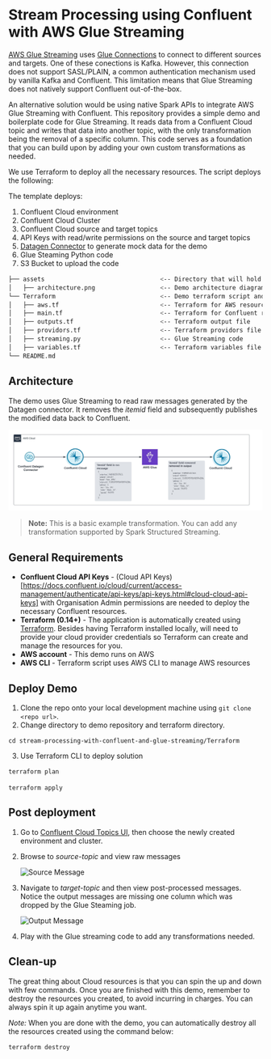 #  Stream Processing using Confluent with AWS Glue Streaming

[AWS Glue Streaming](https://docs.aws.amazon.com/glue/latest/dg/add-job-streaming.html) uses [Glue Connections](https://docs.aws.amazon.com/glue/latest/dg/glue-connections.html) to connect to different sources and targets. One of these conections is Kafka. However, this connection does not support SASL/PLAIN, a common authentication mechanism used by vanilla Kafka and Confluent. This limitation means that Glue Streaming does not natively support Confluent out-of-the-box.

An alternative solution would be using native Spark APIs to integrate AWS Glue Streaming with Confluent. This repository provides a simple demo and boilerplate code for Glue Streaming. It reads data from a Confluent Cloud topic and writes that data into another topic, with the only transformation being the removal of a specific column. This code serves as a foundation that you can build upon by adding your own custom transformations as needed.

We use Terraform to deploy all the necessary resources. The script deploys the following:

The template deploys:
1. Confluent Cloud environment
2. Confluent Cloud Cluster
3. Confluent Cloud source and target topics
4. API Keys with read/write permissions on the source and target topics
5. [Datagen Connector](https://docs.confluent.io/cloud/current/connectors/cc-datagen-source.html) to generate mock data for the demo
6. Glue Steaming Python code
7. S3 Bucket to upload the code 


```bash
├── assets                                <-- Directory that will hold demo assests
│   ├── architecture.png                  <-- Demo architecture diagram
└── Terraform                             <-- Demo terraform script and artifacts
│   ├── aws.tf                            <-- Terraform for AWS resources
│   ├── main.tf                           <-- Terraform for Confluent resources
│   ├── outputs.tf                        <-- Terraform output file
│   ├── providors.tf                      <-- Terraform providors file
│   ├── streaming.py                      <-- Glue Streaming code
│   ├── variables.tf                      <-- Terraform variables file
└── README.md
```
## Architecture
The demo uses Glue Streaming to read raw messages generated by the Datagen connector. It removes the *itemid* field and subsequently publishes the modified data back to Confluent.

![Architecture](https://github.com/AhmedsZamzam/stream-processing-with-confluent-and-glue-streaming/blob/main/assets/architecture.jpeg)

> **Note:** This is a basic example transformation. You can add any transformation supported by Spark Structured Streaming.


## General Requirements

* **Confluent Cloud API Keys** - (Cloud API Keys)[https://docs.confluent.io/cloud/current/access-management/authenticate/api-keys/api-keys.html#cloud-cloud-api-keys] with Organisation Admin permissions are needed to deploy the necessary Confluent resources.
* **Terraform (0.14+)** - The application is automatically created using [Terraform](https://www.terraform.io). Besides having Terraform installed locally, will need to provide your cloud provider credentials so Terraform can create and manage the resources for you.
* **AWS account** - This demo runs on AWS
* **AWS CLI** - Terraform script uses AWS CLI to manage AWS resources


## Deploy Demo

1. Clone the repo onto your local development machine using `git clone <repo url>`.
2. Change directory to demo repository and terraform directory.

```
cd stream-processing-with-confluent-and-glue-streaming/Terraform

```
3. Use Terraform CLI to deploy solution

```
terraform plan

terraform apply

```

## Post deployment

1. Go to [Confluent Cloud Topics UI](https://confluent.cloud/go/topics), then choose the newly created environment and cluster.
2. Browse to *source-topic* and view raw messages
   
   ![Source Message](https://github.com/AhmedsZamzam/stream-processing-with-confluent-and-glue-streaming/blob/main/assets/source.jpeg)
   
4. Navigate to *target-topic* and then view post-processed messages. Notice the output messages are missing one column which was dropped by the Glue Steaming job.
   
   ![Output Message](https://github.com/AhmedsZamzam/stream-processing-with-confluent-and-glue-streaming/blob/main/assets/output.jpeg)
   
6. Play with the Glue streaming code to add any transformations needed.


## Clean-up
The great thing about Cloud resources is that you can spin the up and down with few commands. Once you are finished with this demo, remember to destroy the resources you created, to avoid incurring in charges. You can always spin it up again anytime you want.

*Note:* When you are done with the demo, you can automatically destroy all the resources created using the command below:


```
terraform destroy
```

